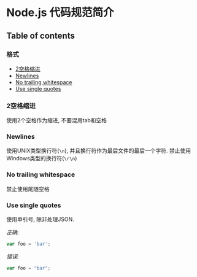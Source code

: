# Node.js 代码规范简介
## Table of contents
### 格式
* [2空格缩进](#2空格缩进)
* [Newlines](#newlines)
* [No trailing whitespace](#no-trailing-whitespace)
* [Use single quotes](#use-single-quotes)
### 2空格缩进

使用2个空格作为缩进, 不要混用tab和空格
### Newlines

使用UNIX类型换行符(`\n`), 并且换行符作为最后文件的最后一个字符. 禁止使用Windows类型的换行符(`\r\n`)
### No trailing whitespace

禁止使用尾随空格
### Use single quotes

使用单引号, 除非处理JSON.

*正确:*

```js
var foo = 'bar';
```

*错误:*

```js
var foo = "bar";
```
